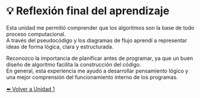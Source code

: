 # 💡 Reflexión final del aprendizaje  

Esta unidad me permitió comprender que los algoritmos son la base de todo proceso computacional.  
A través del pseudocódigo y los diagramas de flujo aprendí a representar ideas de forma lógica, clara y estructurada.  

Reconozco la importancia de planificar antes de programar, ya que un buen diseño de algoritmo facilita la construcción del código.  
En general, esta experiencia me ayudó a desarrollar pensamiento lógico y una mejor comprensión del funcionamiento interno de los programas.

[⬅️ Volver a Unidad 1](Unidad%201.md)
